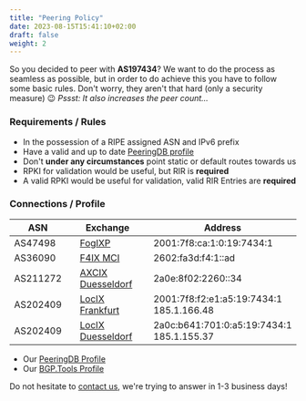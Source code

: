 ```yaml
---
title: "Peering Policy"
date: 2023-08-15T15:41:10+02:00
draft: false
weight: 2
---
```


So you decided to peer with **AS197434**? We want to do the process as seamless as possible, but in order to do achieve this you have to follow some basic rules. Don't worry, they aren't that hard (only a security measure) 😉 *Pssst: It also increases the peer count...*


### Requirements / Rules
+ In the possession of a RIPE assigned ASN and IPv6 prefix
+ Have a valid and up to date [PeeringDB profile](https://www.peeringdb.com/)
+ Don't **under any circumstances** point static or default routes towards us
+ RPKI for validation would be useful, but RIR is **required**
+ A valid RPKI would be useful for validation, valid RIR Entries are **required**

### Connections / Profile

| ASN | | Exchange | | Address |
|-----|-|----------|-|---------|
| AS47498 | | <a href="https://fogixp.org/">FogIXP</a> | | 2001:7f8:ca:1:0:19:7434:1 |
| AS36090 | | <a href="https://f4ix.com/">F4IX MCI</a> | | 2602:fa3d:f4:1::ad |
| AS211272 | | <a href="https://arexico.com/exchange/">AXCIX Duesseldorf</a> | | 2a0e:8f02:2260::34 |
| AS202409 | | <a href="https://locix.online/frankfurt.html">LocIX Frankfurt</a>   | | 2001:7f8:f2:e1:a5:19:7434:1</br>185.1.166.48 |
| AS202409 | | <a href="https://locix.online/duesseldorf.html">LocIX Duesseldorf</a> | | 2a0c:b641:701:0:a5:19:7434:1</br>185.1.155.37 |


+ Our [PeeringDB Profile](https://www.peeringdb.com/net/33774)
+ Our [BGP.Tools Profile](https://bgp.tools/as/197434)

Do not hesitate to [contact us](mailto:peering@as197434.net), we're trying to answer in 1-3 business days!